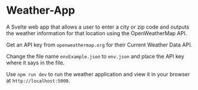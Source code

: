# Weather-App
 A Svelte web app that allows a user to enter a city or zip code and outputs the weather information for that location using the OpenWeatherMap API.

Get an API key from ```openweathermap.org``` for their Current Weather Data API.

Change the file name ```envExample.json``` to ```env.json``` and place the API key where it says in the file.

Use ```npm run dev``` to run the weather application and view it in your browser at ```http://localhost:5000```.
